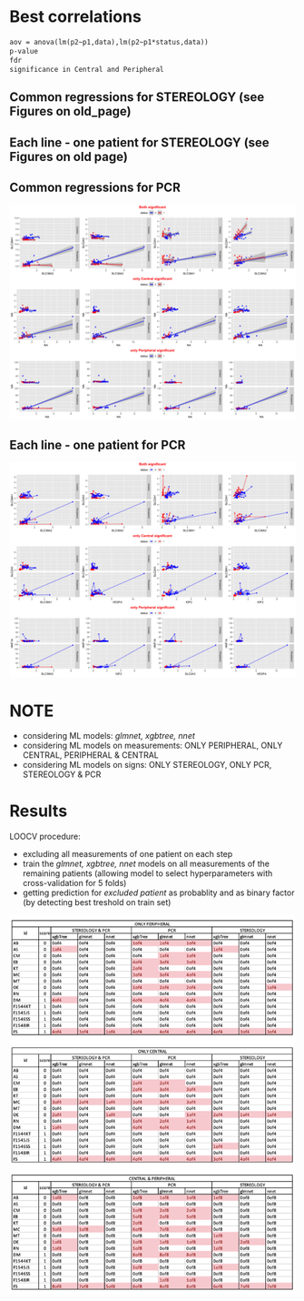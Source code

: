 



# Best correlations 
```
aov = anova(lm(p2~p1,data),lm(p2~p1*status,data))
p-value
fdr 
significance in Central and Peripheral
```

## Common regressions for STEREOLOGY (see Figures on old_page)
## Each line - one patient for STEREOLOGY (see Figures on old page)

## Common regressions for PCR
![Image](./images/pcr_1_best_regressions.png)

## Each line - one patient for PCR
![Image](./images/pcr_1_best_regressions2.png)

# NOTE
- considering ML models: *glmnet, xgbtree, nnet*
- considering ML models on measurements: ONLY PERIPHERAL, ONLY CENTRAL, PERIPHERAL & CENTRAL
- considering ML models on signs: ONLY STEREOLOGY, ONLY PCR, STEREOLOGY	& PCR

# Results

LOOCV procedure:
- excluding all measurements of one patient on each step
- train the *glmnet, xgbtree, nnet* models on all measurements of the remaining patients (allowing model to select hyperparameters with cross-validation for 5 folds)
- getting prediction for *excluded patient* as probablity and as binary factor (by detecting best treshold on train set)

![Image](./images/all_results.png)


                          











